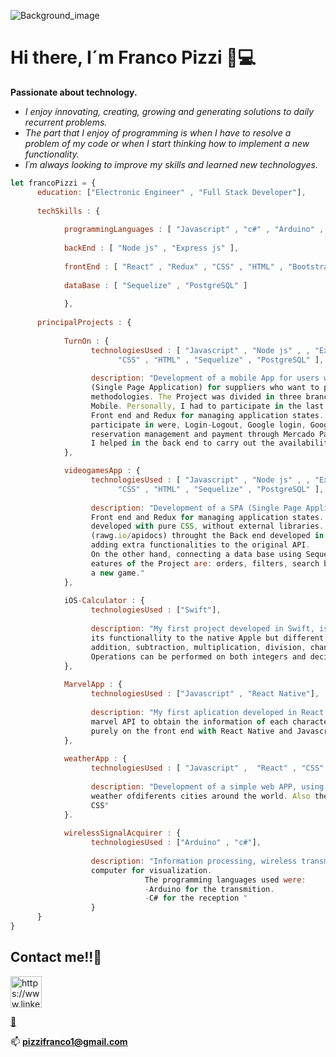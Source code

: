 
![Background_image](https://user-images.githubusercontent.com/72042861/146275330-fd8c3825-40c9-463d-9ffe-0be3e15f8455.jpg)

# Hi there, I´m Franco Pizzi 👋💻

**Passionate about technology.**
- *I enjoy innovating, creating, growing and generating solutions to daily recurrent problems.*
- *The part that I enjoy of programming is when I have to resolve a problem of my code or*
*when I start thinking how to implement a new functionality.*
- *I´m always looking to improve my skills and learned new technologyes.*


```javascript
let francoPizzi = {
      education: ["Electronic Engineer" , "Full Stack Developer"],
      
      techSkills : {
      
            programmingLanguages : [ "Javascript" , "c#" , "Arduino" , "Matlab" , "Swift" , "TypeScript" ],
      
            backEnd : [ "Node js" , "Express js" ],
      
            frontEnd : [ "React" , "Redux" , "CSS" , "HTML" , "Bootstrap" , "React Native" ],
      
            dataBase : [ "Sequelize" , "PostgreSQL" ]
      
            },
      
      principalProjects : {
      
            TurnOn : {
                  technologiesUsed : [ "Javascript" , "Node js" , , "Express js" , "React" , "Redux" , "React Native",
                        "CSS" , "HTML" , "Sequelize" , "PostgreSQL" ],
                        
                  description: "Development of a mobile App for users who want to book courts and a SPA
                  (Single Page Application) for suppliers who want to publish their courts, using agile 
                  methodologies. The Project was divided in three branches, Back end, App web y App 
                  Mobile. Personally, I had to participate in the last one. We use React Native for the 
                  Front end and Redux for managing application states. The functionalities that I had to 
                  participate in were, Login-Logout, Google login, Google register, favorites section, 
                  reservation management and payment through Mercado Pago. At the end of the project, 
                  I helped in the back end to carry out the availability and reservation routes."
            },

            videogamesApp : {
                  technologiesUsed : [ "Javascript" , "Node js" , , "Express js" , "React" , "Redux" , 
                        "CSS" , "HTML" , "Sequelize" , "PostgreSQL" ],
                        
                  description: "Development of a SPA (Single Page Application), using React for the 
                  Front end and Redux for managing application states. Components design was 
                  developed with pure CSS, without external libraries. The SPA take data from an API 
                  (rawg.io/apidocs) throught the Back end developed in Node Js. Express was used for 
                  adding extra functionalities to the original API. 
                  On the other hand, connecting a data base using Sequelize and PostgreSQL. Some f
                  eatures of the Project are: orders, filters, search by name, controlated form to add 
                  a new game."
            },
            
            iOS-Calculator : {
                  technologiesUsed : ["Swift"],
                  
                  description: "My first project developed in Swift, is a simple calculator similar in 
                  its functionallity to the native Apple but different in the interface. It allows 
                  addition, subtraction, multiplication, division, change of sign, percentage. 
                  Operations can be performed on both integers and decimals."
            },
            
            MarvelApp : {
                  technologiesUsed : ["Javascript" , "React Native"],
                  
                  description: "My first aplication developed in React Native, this takes data from 
                  marvel API to obtain the information of each character in the saga. It was developed 
                  purely on the front end with React Native and Javascript."
            },
            
            weatherApp : {
                  technologiesUsed : [ "Javascript" ,  "React" , "CSS" , "HTML"  ],
                  
                  description: "Development of a simple web APP, using React components to show the 
                  weather ofdiferents cities around the world. Also the design was made with pure 
                  CSS"
            }.
                  
            wirelessSignalAcquirer : {
                  technologiesUsed : ["Arduino" , "c#"],
                  
                  description: "Information processing, wireless transmition and reception in a 
                  computer for visualization. 
                              The programming languages used were:
                              -Arduino for the transmition.
                              -C# for the reception "
                  }      
      }
}

```

## Contact me!!🚀

<p align="left">
<a href="https://www.linkedin.com/in/franco-pizzi/" target="blank"><img align="center" src="https://icones.pro/wp-content/uploads/2021/03/icone-linkedin-ronde-noire.png" alt="https://www.linkedin.com/in/franco-pizzi/" height="50" width="50" /></a>
</p>

<a href="https://portfolio-franco-pizzi.vercel.app/home" target="blank">🧰</a>

📫 **pizzifranco1@gmail.com**











<!--

## Projects images


### I. Videogames App 🎮
#### Landing
![image](https://user-images.githubusercontent.com/72042861/146397205-3b802d94-a76f-403b-93f3-0a26b7cefa61.png)
            
#### Home
![image](https://user-images.githubusercontent.com/72042861/146397486-14748302-caef-466d-bcdc-f0af8179244e.png)               

#### Game Detail
![image](https://user-images.githubusercontent.com/72042861/146397357-0bda77f8-000f-49bd-80a8-b8f263fee231.png)
            
toDoApp : {
                  technologiesUsed : [ "Javascript" , "Node js" , , "Express js" , "React" , "Redux" , 
                        "CSS" , "HTML" , "Sequelize" , "PostgreSQL" ],
                  
                  description: "Simple web application that allows you to create to-do items and folders to
                  group them. As a user, you are able to create, edit and delete to-do items and mark/unmark 
                  to-do items as completed. Furthermore, you can create and remove new folders. You are able
                  to navigate to the item list inside a folder and manipulate them"
            },


### II. Wireless Signal Acquirer 🎓
#### The aim
![image](https://user-images.githubusercontent.com/72042861/146400495-1abc552a-c1af-4973-8fe4-5a3f93632c5f.png)

#### Reception 
*Matlab*

![image](https://user-images.githubusercontent.com/72042861/146401275-a350c85a-6b59-4291-b24e-e602323332a8.png)

![image](https://user-images.githubusercontent.com/72042861/146401344-a5ccfa9a-2027-4d18-824c-db1620c6642d.png)

*Visual Studio*

![image](https://user-images.githubusercontent.com/72042861/146401563-06aabea1-bbb0-420e-886d-b247875cfd56.png)

![image](https://user-images.githubusercontent.com/72042861/146401747-f8288869-19f2-47e0-92d6-fee5df7e36da.png)


**francopizzi/francopizzi** is a ✨ _special_ ✨ repository because its `README.md` (this file) appears on your GitHub profile.

Here are some ideas to get you started:

- 🔭 I’m currently working on ...
- 🌱 I’m currently learning ...
- 👯 I’m looking to collaborate on ...
- 🤔 I’m looking for help with ...
- 💬 Ask me about ...
- 📫 How to reach me: ...
- 😄 Pronouns: ...
- ⚡ Fun fact: ...
-->
